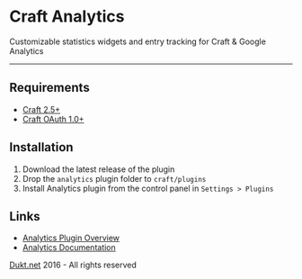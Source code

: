 # Craft Analytics

Customizable statistics widgets and entry tracking for Craft & Google Analytics

-------------------------------------------

## Requirements

- [Craft 2.5+](http://buildwithcraft.com/)
- [Craft OAuth 1.0+](https://dukt.net/craft/oauth)

## Installation

1. Download the latest release of the plugin
2. Drop the `analytics` plugin folder to `craft/plugins`
3. Install Analytics plugin from the control panel in `Settings > Plugins`

## Links

- [Analytics Plugin Overview](https://dukt.net/craft/analytics/)
- [Analytics Documentation](https://dukt.net/craft/analytics/docs)

[Dukt.net](https://dukt.net/) 2016 - All rights reserved